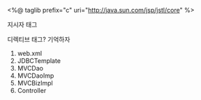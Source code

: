 <%@ taglib prefix="c" uri="http://java.sun.com/jsp/jstl/core" %>

지시자 태그

디렉티브 태그? 기억하자

1. web.xml
2. JDBCTemplate
3. MVCDao
4. MVCDaoImp
5. MVCBizImpl
6. Controller